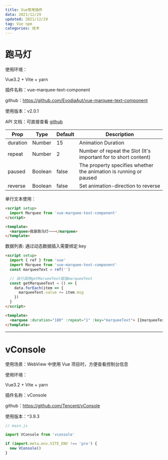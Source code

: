 ```yaml
---
title: Vue常用插件
data: 2021/12/29
updated: 2021/12/29
tag: Vue npm
categories: 技术
---
```


# 跑马灯

使用环境：

Vue3.2 + Vite + yarn

插件名称：vue-marquee-text-component

github：https://github.com/EvodiaAut/vue-marquee-text-component

使用版本：v2.0.1

API 文档：可直接查看 [github](https://github.com/EvodiaAut/vue-marquee-text-component)

| Prop     | Type    | Default | Description                                                       |
| -------- | ------- | ------- | ----------------------------------------------------------------- |
| duration | Number  | 15      | Animation Duration                                                |
| repeat   | Number  | 2       | Number of repeat the Slot (It's important for to short content)   |
| paused   | Boolean | false   | The property specifies whether the animation is running or paused |
| reverse  | Boolean | false   | Set animation-direction to reverse                                |

单行文本使用：

```html
<script setup>
  import Marquee from 'vue-marquee-text-component'
</script>

<template>
  <marquee>我是跑马灯~~~</marquee>
</template>
```

数据列表: 通过动态数据插入需要绑定:key

```html
<script setup>
  import { ref } from 'vue'
  import Marquee from 'vue-marquee-text-component'
  const marqueeText = ref('')

  // 自行调用getMarueeText赋值marqueeText
  const getMarqueeText = () => {
    data.forEach(item => {
      marqueeText.value += item.msg
    })
  }
</script>

<template>
  <marquee :duration="180" :repeat="1" :key="marqueeText"> {{marqueeText}} </marquee>
</template>
```

---

# vConsole

使用场景：WebView 中使用 Vue 项目时，方便查看控制台信息

使用环境：

Vue3.2 + Vite + yarn

插件名称：vConsole

github：https://github.com/Tencent/vConsole

使用版本：^3.9.3

```js
// main.js

import VConsole from 'vconsole'

if (import.meta.env.VITE_ENV !== 'pro') {
  new VConsole()
}
```
